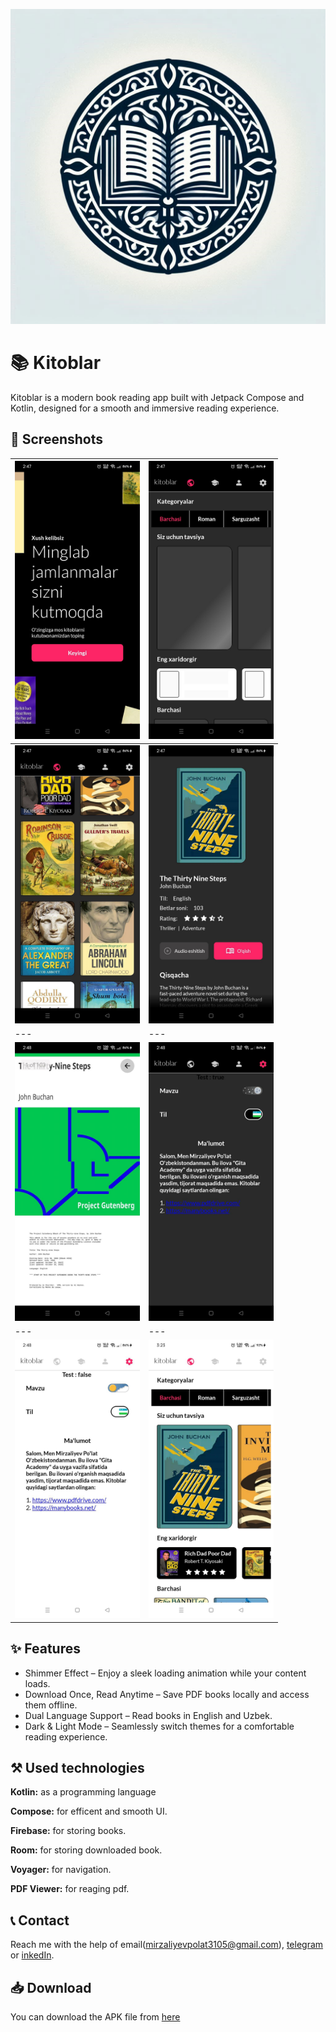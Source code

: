 
![Logo](https://github.com/MirzalievPulat/Kitoblar/blob/main/kitoblar_logo.png?raw=true)


# 📚 Kitoblar

Kitoblar is a modern book reading app built with Jetpack Compose and Kotlin, designed for a smooth and immersive reading experience.
## 📸 Screenshots

| <img src="https://github.com/MirzalievPulat/Kitoblar/blob/main/1.jpg?raw=true" width="200"/> | <img src="https://github.com/MirzalievPulat/Kitoblar/blob/main/2.jpg?raw=true" width="200"/> |
|---|---|
| <img src="https://github.com/MirzalievPulat/Kitoblar/blob/main/3.jpg?raw=true" width="200"/> | <img src="https://github.com/MirzalievPulat/Kitoblar/blob/main/4.jpg?raw=true" width="200"/> |
|---|---|
| <img src="https://github.com/MirzalievPulat/Kitoblar/blob/main/5.jpg?raw=true" width="200"/> | <img src="https://github.com/MirzalievPulat/Kitoblar/blob/main/6.jpg?raw=true" width="200"/> |
|---|---|
| <img src="https://github.com/MirzalievPulat/Kitoblar/blob/main/7.jpg?raw=true" width="200"/> |  <img src="https://github.com/MirzalievPulat/Kitoblar/blob/main/8.jpg?raw=true" width="200"/> | 


## ✨ Features
- Shimmer Effect – Enjoy a sleek loading animation while your content loads.
- Download Once, Read Anytime – Save PDF books locally and access them offline.
- Dual Language Support – Read books in English and Uzbek. 
- Dark & Light Mode – Seamlessly switch themes for a comfortable reading experience.

## ⚒️ Used technologies 

**Kotlin:** as a programming language

**Compose:** for efficent and smooth UI.

**Firebase:** for storing books.

**Room:** for storing downloaded book.

**Voyager:** for navigation.

**PDF Viewer:** for reaging pdf.


## 📞 Contact

Reach me with the help of email(mirzaliyevpolat3105@gmail.com), [telegram](https://t.me/mirzaliyev2002) or [inkedIn](https://www.linkedin.com/in/po-lat-mirzaliyev-1628762b6/).

## 📥 Download

You can download the APK file from [here](https://github.com/MirzalievPulat/Kitoblar/raw/main/app-release.apk)
